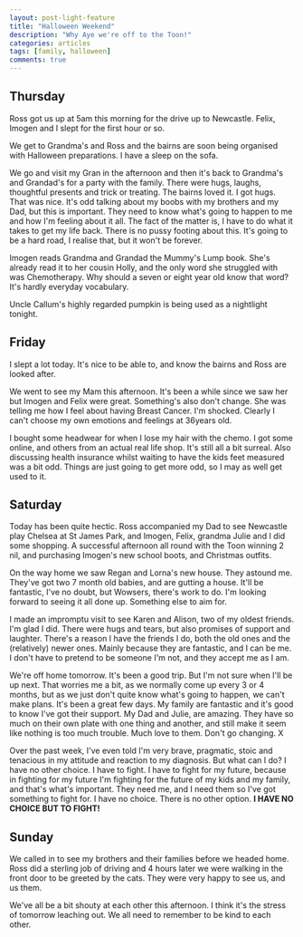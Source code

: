 ```yaml
---
layout: post-light-feature
title: "Halloween Weekend"
description: "Why Aye we're off to the Toon!"
categories: articles
tags: [family, halloween]
comments: true
---
```


## Thursday

Ross got us up at 5am this morning for the drive up to Newcastle.  Felix, Imogen and I slept for the first hour or so.

We get to Grandma's and Ross and the bairns are soon being organised with Halloween preparations.  I have a sleep on the sofa.

We go and visit my Gran in the afternoon and then it's back to Grandma's and Grandad's for a party with the family.  There were hugs, laughs, thoughtful presents and trick or treating.  The bairns loved it.  I got hugs.  That was nice.  It's odd talking about my boobs with my brothers and my Dad, but this is important.  They need to know what's going to happen to me and how I'm feeling about it all.  The fact of the matter is, I have to do what it takes to get my life back.  There is no pussy footing about this.  It's going to be a hard road, I realise that, but it won't be forever.

Imogen reads Grandma and Grandad the Mummy's Lump book.  She's already read it to her cousin Holly, and the only word she struggled with was Chemotherapy.  Why should a seven or eight year old know that word?  It's hardly everyday vocabulary.

Uncle Callum's highly regarded pumpkin is being used as a nightlight tonight.

## Friday

I slept a lot today.  It's nice to be able to, and know the bairns and Ross are looked after.

We went to see my Mam this afternoon.  It's been a while since we saw her but Imogen and Felix were great.  Something's also don't change.  She was telling me how I feel about having Breast Cancer.  I'm shocked.  Clearly I can't choose my own emotions and feelings at 36years old.

I bought some headwear for when I lose my hair with the chemo.  I got some online, and others from an actual real life shop.  It's still all a bit surreal.  Also discussing health insurance whilst waiting to have the kids feet measured was a bit odd.  Things are just going to get more odd, so I may as well get used to it.

## Saturday

Today has been quite hectic.  Ross accompanied my Dad to see Newcastle play Chelsea at St James Park, and Imogen, Felix, grandma Julie and I did some shopping.  A successful afternoon all round with the Toon winning 2 nil, and purchasing Imogen's new school boots, and Christmas outfits.

On the way home we saw Regan and Lorna's new house.  They astound me.  They've got two 7 month old babies, and are gutting a house.  It'll be fantastic, I've no doubt, but Wowsers, there's work to do.  I'm looking forward to seeing it all done up.  Something else to aim for.

I made an impromptu visit to see Karen and Alison, two of my oldest friends.  I'm glad I did.  There were hugs and tears, but also promises of support and laughter.  There's a reason I have the friends I do, both the old ones and the (relatively) newer ones.  Mainly because they are fantastic, and I can be me. I don't have to pretend to be someone I'm not, and they accept me as I am.

We're off home tomorrow. It's been a good trip. But I'm not sure when I'll be up next.  That worries me a bit, as we normally come up every 3 or 4 months, but as we just don't quite know what's going to happen, we can't make plans.  It's been a great few days.  My family are fantastic and it's good to know I've got their support.  My Dad and Julie, are amazing.  They have so much on their own plate with one thing and another, and still make it seem like nothing is too much trouble.  Much love to them.  Don't go changing. X

Over the past week, I've even told I'm very brave, pragmatic, stoic and tenacious in my attitude and reaction to my diagnosis.  But what can I do?  I have no other choice.  I have to fight.  I have to fight for my future, because in fighting for my future I'm fighting for the future of my kids and my family, and that's what's important.  They need me, and I need them so I've got something to fight for.   I have no choice.  There is no other option.  **I HAVE NO CHOICE BUT TO FIGHT!**

## Sunday

We called in to see my brothers and their families before we headed home.  Ross did a sterling job of driving and 4 hours later we were walking in the front door to be greeted by the cats.  They were very happy to see us, and us them.

We've all be a bit shouty at each other this afternoon.  I think it's the stress of tomorrow leaching out.  We all need to remember to be kind to each other.
